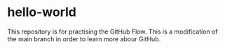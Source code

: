 # hello-world
This repository is for practising the GitHub Flow.
This is a modification of the main branch in order to learn more abour GitHub.

